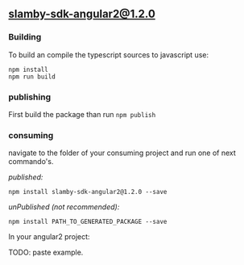 ## slamby-sdk-angular2@1.2.0

### Building

To build an compile the typescript sources to javascript use:
```
npm install
npm run build
```

### publishing

First build the package than run ```npm publish```

### consuming

navigate to the folder of your consuming project and run one of next commando's.

_published:_

```
npm install slamby-sdk-angular2@1.2.0 --save
```

_unPublished (not recommended):_

```
npm install PATH_TO_GENERATED_PACKAGE --save
```

In your angular2 project:

TODO: paste example.
